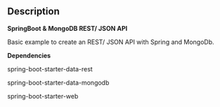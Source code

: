 ## Description
**SpringBoot & MongoDB REST/ JSON API**

Basic example to create an REST/ JSON API with Spring and MongoDb.

**Dependencies**

spring-boot-starter-data-rest 

spring-boot-starter-data-mongodb

spring-boot-starter-web

